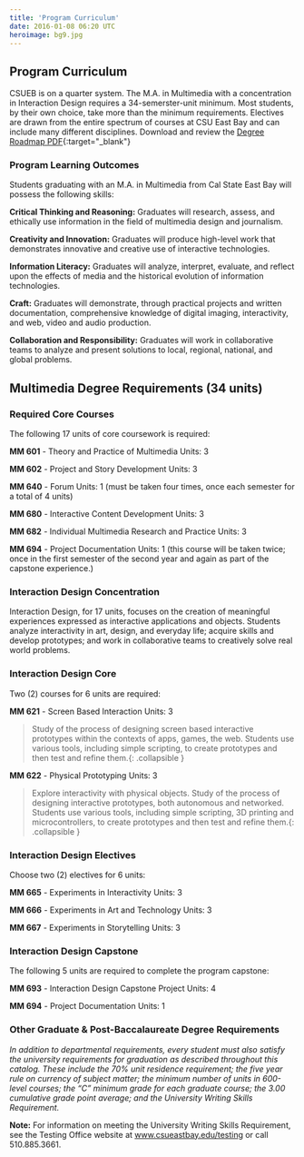 ```yaml
---
title: 'Program Curriculum'
date: 2016-01-08 06:20 UTC
heroimage: bg9.jpg
---
```


Program Curriculum
------------------

CSUEB is on a quarter system. The M.A. in Multimedia with a concentration in Interaction Design requires a 34-semerster-unit minimum.  Most students, by their own choice, take more than the minimum requirements. Electives are drawn from the entire spectrum of courses at CSU East Bay and can include many different disciplines.
Download and review the [Degree Roadmap PDF](http://multimedia.csueastbay.edu/forms/RoadMap_MM_2018-19.pdf){:target="_blank"}


### Program Learning Outcomes
Students graduating with an M.A. in Multimedia from Cal State East Bay will possess the following skills:

__Critical Thinking and Reasoning:__ Graduates will research, assess, and ethically use information in the field of multimedia design and journalism.

__Creativity and Innovation:__  Graduates will produce high-level work that demonstrates innovative and creative use of interactive technologies.

__Information Literacy:__ Graduates will analyze, interpret, evaluate, and reflect upon the effects of media and the historical evolution of information technologies.

__Craft:__ Graduates will demonstrate, through practical projects and written documentation,  comprehensive knowledge of digital imaging, interactivity, and web, video and audio production.

__Collaboration and Responsibility:__ Graduates will work in collaborative teams to analyze and present solutions to local, regional, national, and global problems.


## Multimedia Degree Requirements (34 units)

### Required Core Courses

The following 17 units of core coursework is required:

__MM 601__ - Theory and Practice of Multimedia Units: 3

__MM 602__ - Project and Story Development Units: 3

__MM 640__ - Forum Units: 1 (must be taken four times, once each semester for a total of 4 units)

__MM 680__ - Interactive Content Development Units: 3

__MM 682__ - Individual Multimedia Research and Practice Units: 3

__MM 694__ - Project Documentation Units: 1 (this course will be taken twice; once in the first semester of the second year and again as part of the capstone experience.)

### Interaction Design Concentration

Interaction Design, for 17 units, focuses on the creation of meaningful experiences expressed as interactive applications and objects. Students analyze interactivity in art, design, and everyday life; acquire skills and develop prototypes; and work in collaborative teams to creatively solve real world problems.

### Interaction Design Core

Two (2) courses for 6 units are required:

__MM 621__ - Screen Based Interaction Units: 3

> Study of the process of designing screen based interactive prototypes within the contexts of apps, games, the web. Students use various tools, including simple scripting, to create prototypes and then test and refine them.{: .collapsible }

__MM 622__ - Physical Prototyping Units: 3
>Explore interactivity with physical objects. Study of the process of designing interactive prototypes, both autonomous and networked. Students use various tools, including simple scripting, 3D printing and microcontrollers, to create prototypes and then test and refine them.{: .collapsible }

### Interaction Design Electives
Choose two (2) electives for 6 units:

__MM 665__ - Experiments in Interactivity Units: 3

__MM 666__ - Experiments in Art and Technology Units: 3

__MM 667__ - Experiments in Storytelling Units: 3

### Interaction Design Capstone

The following 5 units are required to complete the program capstone:

__MM 693__ - Interaction Design Capstone Project Units: 4

__MM 694__ - Project Documentation Units: 1

### Other Graduate & Post-Baccalaureate Degree Requirements

_In addition to departmental requirements, every student must also satisfy the university requirements for graduation as described throughout this catalog. These include the 70% unit residence requirement; the five year rule on currency of subject matter; the minimum number of units in 600-level courses; the “C” minimum grade for each graduate course; the 3.00 cumulative grade point average; and the University Writing Skills Requirement._

__Note:__ For information on meeting the University Writing Skills Requirement, see the Testing Office website at www.csueastbay.edu/testing or call 510.885.3661.

